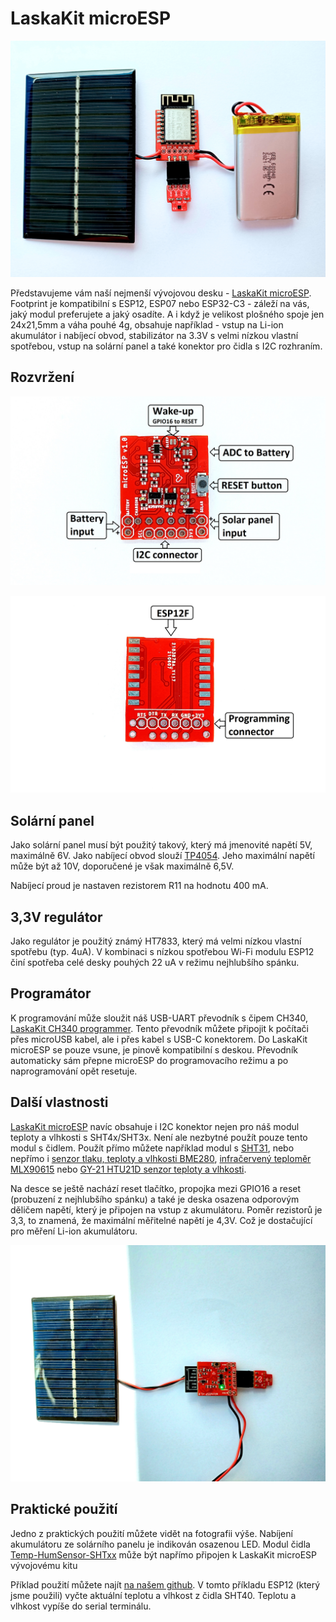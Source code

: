 # LaskaKit microESP

![microESP se solárním panelem](https://github.com/LaskaKit/microESP/blob/main/img/microESP_1.jpg)

Představujeme vám naší nejmenší vývojovou desku - [LaskaKit microESP](https://www.laskarduino.cz/laskakit-microesp/). Footprint je kompatibilní s ESP12, ESP07 nebo ESP32-C3 - záleží na vás, jaký modul preferujete a jaký osadíte. 
A i když je velikost plošného spoje jen 24x21,5mm a váha pouhé 4g, obsahuje například - vstup na Li-ion akumulátor i nabíjecí obvod, stabilizátor na 3.3V s velmi nízkou vlastní spotřebou, vstup na solární panel a také konektor pro čidla s I2C rozhraním. 

## Rozvržení

![TOP strana microESP](https://github.com/LaskaKit/microESP/blob/main/img/microESP_TOP.jpg)


![BOTTOM strana microESP](https://github.com/LaskaKit/microESP/blob/main/img/microESP_BOT.jpg)

## Solární panel

Jako solární panel musí být použitý takový, který má jmenovité napětí 5V, maximálně 6V. Jako nabíjecí obvod slouží [TP4054](https://www.laskarduino.cz/toppower-tp4054-nabijecka-li-ion-clanku--0-4a--sot-23-5/). Jeho maximální napětí může být až 10V, doporučené je však maximálně 6,5V. 

Nabíjecí proud je nastaven rezistorem R11 na hodnotu 400 mA.

## 3,3V regulátor

Jako regulátor je použitý známý HT7833, který má velmi nízkou vlastní spotřebu (typ. 4uA). V kombinaci s nízkou spotřebou Wi-Fi modulu ESP12 činí spotřeba celé desky pouhých 22 uA v režimu nejhlubšího spánku.

## Programátor

K programování může sloužit náš USB-UART převodník s čipem CH340, [LaskaKit CH340 programmer](https://www.laskarduino.cz/laskakit-ch340-programmer-usb-c--microusb--uart/). Tento převodník můžete připojit k počítači přes microUSB kabel, ale i přes kabel s USB-C konektorem. 
Do LaskaKit microESP se pouze vsune, je pinově kompatibilní s deskou.
Převodník automaticky sám přepne microESP do programovacího režimu a po naprogramování opět resetuje. 

## Další vlastnosti

[LaskaKit microESP](https://www.laskarduino.cz/laskakit-microesp/) navíc obsahuje i I2C konektor nejen pro náš modul teploty a vlhkosti s SHT4x/SHT3x.
Není ale nezbytné použít pouze tento modul s čidlem. Použít přímo můžete například modul s [SHT31](https://www.laskarduino.cz/senzor-teploty-a-vlhkosti-vzduchu-sht30/), nebo nepřímo i [senzor tlaku, teploty a vlhkosti BME280](https://www.laskarduino.cz/arduino-senzor-tlaku--teploty-a-vlhkosti-bme280/), [infračervený teploměr MLX90615](https://www.laskarduino.cz/arduino-infracerveny-teplomer-mlx90615/) nebo [GY-21 HTU21D senzor teploty a vlhkosti](https://www.laskarduino.cz/gy-21-htu21d-senzor-teploty-a-vlhkosti/).

Na desce se ještě nachází reset tlačítko, propojka mezi GPIO16 a reset (probuzení z nejhlubšího spánku) a také je deska osazena odporovým děličem napětí, který je připojen na vstup z akumulátoru. 
Poměr rezistorů je 3,3, to znamená, že maximální měřitelné napětí je 4,3V. Což je dostačující pro měření Li-ion akumulátoru.

![microESP se solárním panelem](https://github.com/LaskaKit/microESP/blob/main/img/microESP_2.jpg)

## Praktické použití

Jedno z praktických použití můžete vidět na fotografii výše. 
Nabíjení akumulátoru ze solárního panelu je indikován osazenou LED. Modul čidla [Temp-HumSensor-SHTxx](https://github.com/LaskaKit/Temp-HumSensor-SHTxx) může být napřímo připojen k LaskaKit microESP vývojovému kitu

Příklad použití můžete najít [na našem github](https://github.com/LaskaKit/microESP/tree/main/examples). V tomto příkladu ESP12 (který jsme použili) vyčte aktuální teplotu a vlhkost z čidla SHT40. Teplotu a vlhkost vypíše do serial terminálu.  
